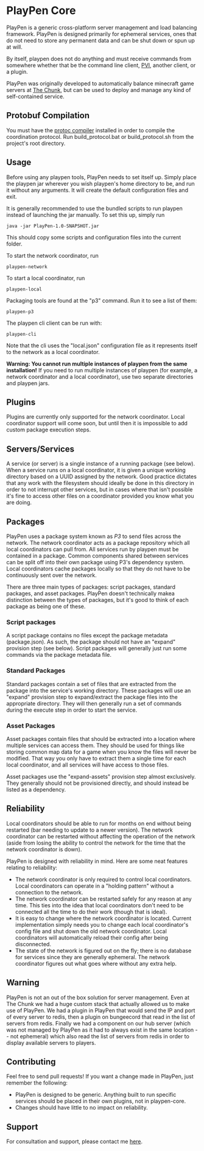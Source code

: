 # PlayPen Core

PlayPen is a generic cross-platform server management and load balancing framework. PlayPen is designed primarily for
ephemeral services, ones that do not need to store any permanent data and can be shut down or spun up at will.

By itself, playpen does not do anything and must receive commands from somewhere whether that be the command line
client, [PVI](https://github.com/PlayPen/PVI), another client, or a plugin.

PlayPen was originally developed to automatically balance minecraft game servers at [The Chunk](https://thechunk.net),
but can be used to deploy and manage any kind of self-contained service.

## Protobuf Compilation

You must have the [protoc compiler](https://developers.google.com/protocol-buffers/docs/downloads) installed in order to compile the coordination
protocol. Run build_protocol.bat or build_protocol.sh from the project's root
directory.

## Usage

Before using any playpen tools, PlayPen needs to set itself up. Simply place the
playpen jar wherever you wish playpen's home directory to be, and run it without
any arguments. It will create the default configuration files and exit.

It is generally recommended to use the bundled scripts to run playpen instead of
launching the jar manually. To set this up, simply run

    java -jar PlayPen-1.0-SNAPSHOT.jar
    
This should copy some scripts and configuration files into the current folder.

To start the network coordinator, run

    playpen-network

To start a local coordinator, run

    playpen-local

Packaging tools are found at the "p3" command. Run it to see a list of them:

    playpen-p3
    
The playpen cli client can be run with:

    playpen-cli

Note that the cli uses the "local.json" configuration file as it represents itself to the
network as a local coordinator.

**Warning: You cannot run multiple instances of playpen from the same installation!** If you need to run multiple
instances of playpen (for example, a network coordinator and a local coordinator), use two separate directories and
playpen jars.

## Plugins

Plugins are currently only supported for the network coordinator. Local coordinator support will come soon, but until
then it is impossible to add custom package execution steps.

## Servers/Services

A service (or server) is a single instance of a running package (see below). When a service runs on a local coordinator,
it is given a unique working directory based on a UUID assigned by the network. Good practice dictates that any work
with the filesystem should ideally be done in this directory in order to not interrupt other services, but in cases
where that isn't possible it's fine to access other files on a coordinator provided you know what you are doing.

## Packages

PlayPen uses a package system known as _P3_ to send files across the network. The network coordinator acts as a package
repository which all local coordinators can pull from. All services run by playpen must be contained in a package.
Common components shared between services can be split off into their own package using P3's dependency system. Local
coordinators cache packages locally so that they do not have to be continuously sent over the network.

There are three main types of packages: script packages, standard packages, and asset packages. PlayPen doesn't
technically makea distinction between the types of packages, but it's good to think of each package as being one of
these.

### Script packages

A script package contains no files except the package metadata (package.json). As such, the package should not have an
"expand" provision step (see below). Script packages will generally just run some commands via the package metadata
file.

### Standard Packages

Standard packages contain a set of files that are extracted from the package into the service's working directory. These
packages will use an "expand" provision step to expand/extract the package files into the appropriate directory. They
will then generally run a set of commands during the execute step in order to start the service.

### Asset Packages

Asset packages contain files that should be extracted into a location where multiple services can access them. They
should be used for things like storing common map data for a game when you know the files will never be modified. That
way you only have to extract them a single time for each local coordinator, and all services will have access to those
files.

Asset packages use the "expand-assets" provision step almost exclusively. They generally should not be provisioned
directly, and should instead be listed as a dependency.

## Reliability

Local coordinators should be able to run for months on end without being restarted (bar needing to update to a newer version). The network coordinator can be restarted without affecting the operation of the network (aside from losing the ability to control the network for the time that the network coordinator is down).

PlayPen is designed with reliability in mind. Here are some neat features relating to reliability:

* The network coordinator is only required to control local coordinators. Local coordinators can operate in a "holding pattern" without a connection to the network.
* The network coordinator can be restarted safely for any reason at any time. This ties into the idea that local coordinators don't need to be connected all the time to do their work (though that is ideal).
* It is easy to change where the network coordinator is located. Current implementation simply needs you to change each local coordinator's config file and shut down the old network coordinator. Local coordinators will automatically reload their config after being disconnected.
* The state of the network is figured out on the fly; there is no database for services since they are generally ephemeral. The network coordinator figures out what goes where without any extra help.

## Warning

PlayPen is not an out of the box solution for server management. Even at The Chunk we had a huge custom stack that actually allowed us to make use of PlayPen. We had a plugin in PlayPen that would send the IP and port of every server to redis, then a plugin on bungeecord that read in the list of servers from redis. Finally we had a component on our hub server (which was not managed by PlayPen as it had to always exist in the same location -- not ephemeral) which also read the list of servers from redis in order to display available servers to players.

## Contributing

Feel free to send pull requests! If you want a change made in PlayPen, just remember the following:

* PlayPen is designed to be generic. Anything built to run specific services should be placed in their own plugins, not in playpen-core.
* Changes should have little to no impact on reliability.

## Support

For consultation and support, please contact me [here](mailto:sam@redxdev.com).
